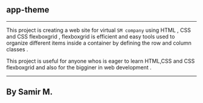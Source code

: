 ## app-theme
---

This project is creating a web site for virtual `SM company`
using HTML , CSS and CSS flexboxgrid , flexboxgrid is efficient and easy tools used to organize different items inside a container by defining the row and column classes .

This project is useful for anyone whos is eager to learn HTML,CSS and CSS flexboxgrid and also for the bigginer in web development .

---
By Samir M.
---